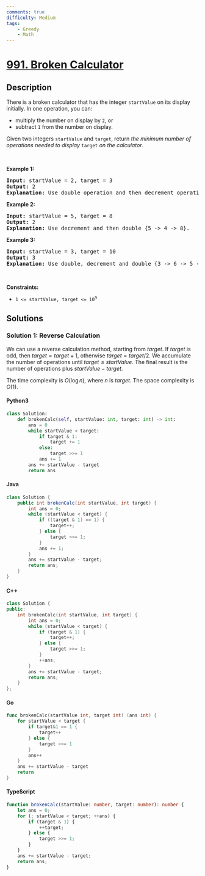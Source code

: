 ```yaml
---
comments: true
difficulty: Medium
tags:
    - Greedy
    - Math
---
```


<!-- problem:start -->

# [991. Broken Calculator](https://leetcode.com/problems/broken-calculator)

## Description

<!-- description:start -->

<p>There is a broken calculator that has the integer <code>startValue</code> on its display initially. In one operation, you can:</p>

<ul>
	<li>multiply the number on display by <code>2</code>, or</li>
	<li>subtract <code>1</code> from the number on display.</li>
</ul>

<p>Given two integers <code>startValue</code> and <code>target</code>, return <em>the minimum number of operations needed to display </em><code>target</code><em> on the calculator</em>.</p>

<p>&nbsp;</p>
<p><strong class="example">Example 1:</strong></p>

<pre>
<strong>Input:</strong> startValue = 2, target = 3
<strong>Output:</strong> 2
<strong>Explanation:</strong> Use double operation and then decrement operation {2 -&gt; 4 -&gt; 3}.
</pre>

<p><strong class="example">Example 2:</strong></p>

<pre>
<strong>Input:</strong> startValue = 5, target = 8
<strong>Output:</strong> 2
<strong>Explanation:</strong> Use decrement and then double {5 -&gt; 4 -&gt; 8}.
</pre>

<p><strong class="example">Example 3:</strong></p>

<pre>
<strong>Input:</strong> startValue = 3, target = 10
<strong>Output:</strong> 3
<strong>Explanation:</strong> Use double, decrement and double {3 -&gt; 6 -&gt; 5 -&gt; 10}.
</pre>

<p>&nbsp;</p>
<p><strong>Constraints:</strong></p>

<ul>
	<li><code>1 &lt;= startValue, target &lt;= 10<sup>9</sup></code></li>
</ul>

<!-- description:end -->

## Solutions

<!-- solution:start -->

### Solution 1: Reverse Calculation

We can use a reverse calculation method, starting from $\textit{target}$. If $\textit{target}$ is odd, then $\textit{target} = \textit{target} + 1$, otherwise $\textit{target} = \textit{target} / 2$. We accumulate the number of operations until $\textit{target} \leq \textit{startValue}$. The final result is the number of operations plus $\textit{startValue} - \textit{target}$.

The time complexity is $O(\log n)$, where $n$ is $\textit{target}$. The space complexity is $O(1)$.

<!-- tabs:start -->

#### Python3

```python
class Solution:
    def brokenCalc(self, startValue: int, target: int) -> int:
        ans = 0
        while startValue < target:
            if target & 1:
                target += 1
            else:
                target >>= 1
            ans += 1
        ans += startValue - target
        return ans
```

#### Java

```java
class Solution {
    public int brokenCalc(int startValue, int target) {
        int ans = 0;
        while (startValue < target) {
            if ((target & 1) == 1) {
                target++;
            } else {
                target >>= 1;
            }
            ans += 1;
        }
        ans += startValue - target;
        return ans;
    }
}
```

#### C++

```cpp
class Solution {
public:
    int brokenCalc(int startValue, int target) {
        int ans = 0;
        while (startValue < target) {
            if (target & 1) {
                target++;
            } else {
                target >>= 1;
            }
            ++ans;
        }
        ans += startValue - target;
        return ans;
    }
};
```

#### Go

```go
func brokenCalc(startValue int, target int) (ans int) {
	for startValue < target {
		if target&1 == 1 {
			target++
		} else {
			target >>= 1
		}
		ans++
	}
	ans += startValue - target
	return
}
```

#### TypeScript

```ts
function brokenCalc(startValue: number, target: number): number {
    let ans = 0;
    for (; startValue < target; ++ans) {
        if (target & 1) {
            ++target;
        } else {
            target >>= 1;
        }
    }
    ans += startValue - target;
    return ans;
}
```

<!-- tabs:end -->

<!-- solution:end -->

<!-- problem:end -->
